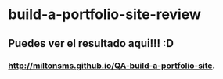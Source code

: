 # build-a-portfolio-site-review
## Puedes ver el resultado aqui!!! :D
### http://miltonsms.github.io/QA-build-a-portfolio-site.
